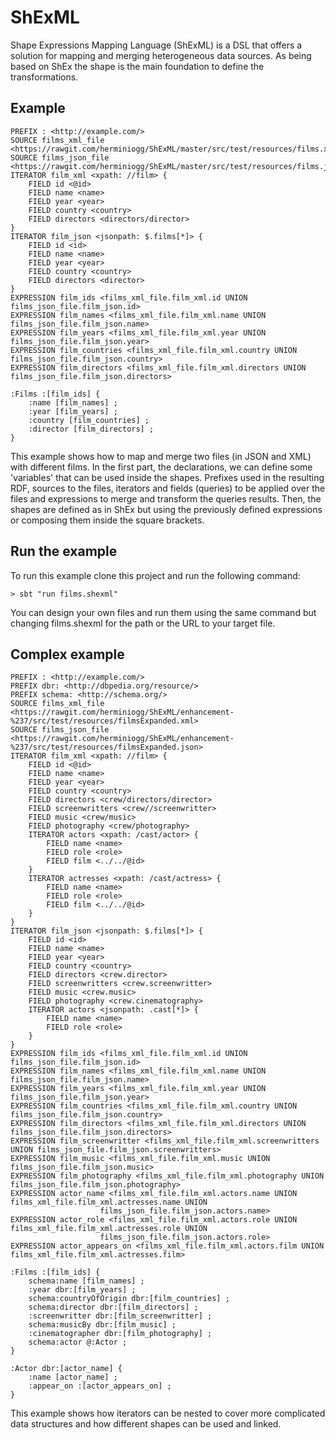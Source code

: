 # ShExML

Shape Expressions Mapping Language (ShExML) is a DSL that offers a solution
for mapping and merging heterogeneous data sources. As being based on ShEx the
shape is the main foundation to define the transformations.

## Example
```
PREFIX : <http://example.com/>
SOURCE films_xml_file <https://rawgit.com/herminiogg/ShExML/master/src/test/resources/films.xml>
SOURCE films_json_file <https://rawgit.com/herminiogg/ShExML/master/src/test/resources/films.json>
ITERATOR film_xml <xpath: //film> {
    FIELD id <@id>
    FIELD name <name>
    FIELD year <year>
    FIELD country <country>
    FIELD directors <directors/director>
}
ITERATOR film_json <jsonpath: $.films[*]> {
    FIELD id <id>
    FIELD name <name>
    FIELD year <year>
    FIELD country <country>
    FIELD directors <director>
}
EXPRESSION film_ids <films_xml_file.film_xml.id UNION films_json_file.film_json.id>
EXPRESSION film_names <films_xml_file.film_xml.name UNION films_json_file.film_json.name>
EXPRESSION film_years <films_xml_file.film_xml.year UNION films_json_file.film_json.year>
EXPRESSION film_countries <films_xml_file.film_xml.country UNION films_json_file.film_json.country>
EXPRESSION film_directors <films_xml_file.film_xml.directors UNION films_json_file.film_json.directors>

:Films :[film_ids] {
    :name [film_names] ;
    :year [film_years] ;
    :country [film_countries] ;
    :director [film_directors] ;
}
```
This example shows how to map and merge two files (in JSON and XML) with different films. In the first part, the
declarations, we can define some 'variables' that can be used inside the shapes. Prefixes used in the resulting RDF,
sources to the files, iterators and fields (queries) to be applied over the files and expressions to merge and transform the queries results.
Then, the shapes are defined as in ShEx but using the previously defined expressions or composing them inside the
square brackets.

## Run the example
To run this example clone this project and run the following command:
```
> sbt "run films.shexml"
```
You can design your own files and run them using the same command but changing films.shexml for the path or the URL to
your target file.

## Complex example
```
PREFIX : <http://example.com/>
PREFIX dbr: <http://dbpedia.org/resource/>
PREFIX schema: <http://schema.org/>
SOURCE films_xml_file <https://rawgit.com/herminiogg/ShExML/enhancement-%237/src/test/resources/filmsExpanded.xml>
SOURCE films_json_file <https://rawgit.com/herminiogg/ShExML/enhancement-%237/src/test/resources/filmsExpanded.json>
ITERATOR film_xml <xpath: //film> {
    FIELD id <@id>
    FIELD name <name>
    FIELD year <year>
    FIELD country <country>
    FIELD directors <crew/directors/director>
    FIELD screenwritters <crew//screenwritter>
    FIELD music <crew/music>
    FIELD photography <crew/photography>
    ITERATOR actors <xpath: /cast/actor> {
        FIELD name <name>
        FIELD role <role>
        FIELD film <../../@id>
    }
    ITERATOR actresses <xpath: /cast/actress> {
        FIELD name <name>
        FIELD role <role>
        FIELD film <../../@id>
    }
}
ITERATOR film_json <jsonpath: $.films[*]> {
    FIELD id <id>
    FIELD name <name>
    FIELD year <year>
    FIELD country <country>
    FIELD directors <crew.director>
    FIELD screenwritters <crew.screenwritter>
    FIELD music <crew.music>
    FIELD photography <crew.cinematography>
    ITERATOR actors <jsonpath: .cast[*]> {
        FIELD name <name>
        FIELD role <role>
    }
}
EXPRESSION film_ids <films_xml_file.film_xml.id UNION films_json_file.film_json.id>
EXPRESSION film_names <films_xml_file.film_xml.name UNION films_json_file.film_json.name>
EXPRESSION film_years <films_xml_file.film_xml.year UNION films_json_file.film_json.year>
EXPRESSION film_countries <films_xml_file.film_xml.country UNION films_json_file.film_json.country>
EXPRESSION film_directors <films_xml_file.film_xml.directors UNION films_json_file.film_json.directors>
EXPRESSION film_screenwritter <films_xml_file.film_xml.screenwritters UNION films_json_file.film_json.screenwritters>
EXPRESSION film_music <films_xml_file.film_xml.music UNION films_json_file.film_json.music>
EXPRESSION film_photography <films_xml_file.film_xml.photography UNION films_json_file.film_json.photography>
EXPRESSION actor_name <films_xml_file.film_xml.actors.name UNION films_xml_file.film_xml.actresses.name UNION
                    films_json_file.film_json.actors.name>
EXPRESSION actor_role <films_xml_file.film_xml.actors.role UNION films_xml_file.film_xml.actresses.role UNION
                    films_json_file.film_json.actors.role>
EXPRESSION actor_appears_on <films_xml_file.film_xml.actors.film UNION films_xml_file.film_xml.actresses.film>

:Films :[film_ids] {
    schema:name [film_names] ;
    :year dbr:[film_years] ;
    schema:countryOfOrigin dbr:[film_countries] ;
    schema:director dbr:[film_directors] ;
    :screenwritter dbr:[film_screenwritter] ;
    schema:musicBy dbr:[film_music] ;
    :cinematographer dbr:[film_photography] ;
    schema:actor @:Actor ;
}

:Actor dbr:[actor_name] {
    :name [actor_name] ;
    :appear_on :[actor_appears_on] ;
}
```
This example shows how iterators can be nested to cover more complicated data structures and how different shapes
can be used and linked.
